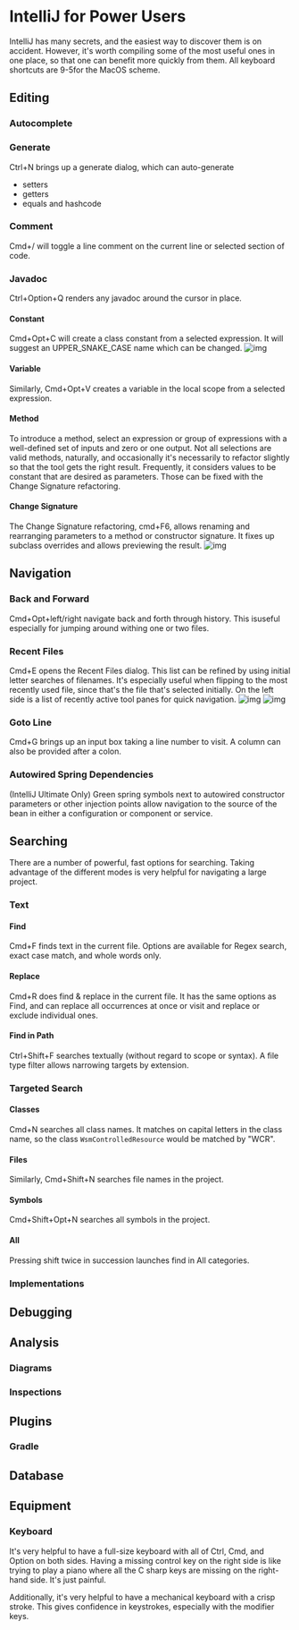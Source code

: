 # IntelliJ for Power Users
IntelliJ has many secrets, and the easiest way to discover them is on accident. However, it's worth
compiling some of the most useful ones in one place, so that one can benefit more quickly from them.
All keyboard shortcuts are  9-5for the MacOS scheme.

## Editing
### Autocomplete
### Generate
Ctrl+N brings up a generate dialog, which can auto-generate
- setters
- getters
- equals and hashcode

### Comment
Cmd+/ will toggle a line comment on the current line or selected section of code.
### Javadoc
Ctrl+Option+Q renders any javadoc around the cursor in place. 
#### Constant
Cmd+Opt+C will create a class constant from a selected expression. It will suggest an UPPER_SNAKE_CASE
name which can be changed.
![img](./images/intellij/introduce_constant.png)
#### Variable
Similarly, Cmd+Opt+V creates a variable in the local scope from a selected expression.
#### Method
To introduce a method, select an expression or group of expressions with a well-defined set of inputs
and zero or one output. Not all selections are valid methods, naturally, and occasionally it's necessarily
to refactor slightly so that the tool gets the right result. Frequently, it considers values to be constant
that are desired as parameters. Those can be fixed with the Change Signature refactoring.

#### Change Signature
The Change Signature refactoring, cmd+F6, allows renaming and rearranging parameters to a method or
constructor signature. It fixes up subclass overrides and allows previewing the result.
![img](./images/intellij/change_signature.png)

## Navigation
### Back and Forward
Cmd+Opt+left/right navigate back and forth through history. This isuseful especially for jumping around
withing one or two files.
### Recent Files
Cmd+E opens the Recent Files dialog. This list can be refined by using initial letter searches of filenames.
It's especially useful when flipping to the most recently used file, since that's the file that's selected
initially. On the left side is a list of recently active tool panes for quick navigation.
![img](./images/intellij/recent_files_list.png)
![img](./images/intellij/recent_files_selection.png)
### Goto Line
Cmd+G brings up an input box taking a line number to visit. A column can also be provided after a colon.
### Autowired Spring Dependencies
(IntelliJ Ultimate Only) Green spring symbols next to autowired constructor parameters or other injection
points allow navigation to the source of the bean in either a configuration or component or service. 
## Searching
There are a number of powerful, fast options for searching. Taking advantage of the different modes
is very helpful for navigating a large project.
### Text
#### Find
Cmd+F finds text in the current file. Options are available for Regex search, exact case match, and
whole words only.
#### Replace
Cmd+R does find & replace in the current file. It has the same options as Find, and can replace all
occurrences at once or visit and replace or exclude individual ones.
#### Find in Path
Ctrl+Shift+F searches textually (without regard to scope or syntax). A file type filter allows narrowing
targets by extension. 
### Targeted Search
#### Classes
Cmd+N searches all class names. It matches on capital letters in the class name, so the class
`WsmControlledResource` would be matched by "WCR".
#### Files
Similarly, Cmd+Shift+N searches file names in the project.
#### Symbols
Cmd+Shift+Opt+N searches all symbols in the project.
#### All
Pressing shift twice in succession launches find in All categories.
### Implementations

## Debugging

## Analysis
### Diagrams
### Inspections

## Plugins
### Gradle

## Database

## Equipment
### Keyboard
It's very helpful to have a full-size keyboard with all of Ctrl, Cmd, and Option on both sides. Having
a missing control key on the right side is like trying to play a piano where all the C sharp keys are missing
on the right-hand side. It's just painful.

Additionally, it's very helpful to have a mechanical keyboard with a crisp stroke. This gives confidence
in keystrokes, especially with the modifier keys.
